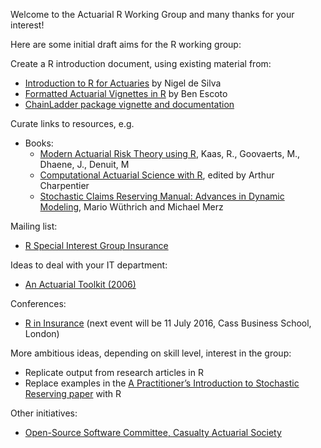 Welcome to the Actuarial R Working Group and many thanks for your interest! 

Here are some initial draft aims for the R working group:

Create a R introduction document, using existing material from:

-	[Introduction to R for Actuaries](http://toolkit.pbwiki.com/f/R%20Examples%20for%20Actuaries%20v0.1-1.pdf) by Nigel de Silva
-	[Formatted Actuarial Vignettes in R](http://www.favir.net/) by Ben Escoto
- [ChainLadder package vignette and documentation](https://cran.r-project.org/web/packages/ChainLadder/vignettes/ChainLadder.pdf)

Curate links to resources, e.g.

- Books:  
  +	[Modern Actuarial Risk Theory using R](http://www.springer.com/us/book/9783540709923), Kaas, R., Goovaerts, M., Dhaene, J., Denuit, M
  +	[Computational Actuarial Science with R](https://www.crcpress.com/Computational-Actuarial-Science-with-R/Charpentier/9781466592599), edited by Arthur Charpentier
  +	[Stochastic Claims Reserving Manual: Advances in Dynamic Modeling](http://papers.ssrn.com/sol3/papers.cfm?abstract_id=2649057), Mario Wüthrich and Michael Merz 

Mailing list:
-	[R Special Interest Group Insurance](https://stat.ethz.ch/mailman/listinfo/r-sig-insurance)

Ideas to deal with your IT department:
-	[An Actuarial Toolkit (2006)](http://toolkit.pbwiki.com/f/GIRO%20Paper%20FINAL.doc)

Conferences:
-	[R in Insurance](www.rininsurance.com) (next event will be 11 July 2016, Cass Business School, London)

More ambitious ideas, depending on skill level, interest in the group:
-	Replicate output from research articles in R
-	Replace examples in the [A Practitioner’s Introduction to Stochastic Reserving paper](http://mages.github.io/PSRWP/) with R

Other initiatives:
 - [Open-Source Software Committee, Casualty Actuarial Society](http://opensourcesoftware.casact.org/) 
 

